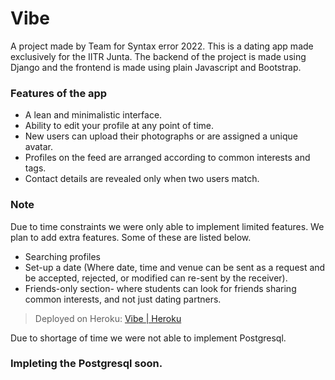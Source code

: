 # Vibe
A project made by Team </TheSemicolon> for Syntax error 2022. This is a dating app made exclusively for the IITR Junta. The backend of the project is made using Django and the frontend is made using plain Javascript and Bootstrap. 
### Features of the app
 - A lean and minimalistic interface.
 - Ability to edit your profile at any point of time. 
 - New users can upload their photographs or are assigned a unique avatar.
 - Profiles on the feed are arranged according to common interests and tags.
 - Contact details are revealed only when two users match.


 ### Note
 Due to time constraints we were only able to implement limited features. We plan to add extra features. Some of these are listed below.
 

 - Searching profiles
 - Set-up a date (Where date, time and venue can be sent as a request and be accepted, rejected, or modified can re-sent by the receiver).
 - Friends-only section- where students can look for friends sharing common interests, and not just dating partners.

> Deployed on Heroku: [Vibe | Heroku](https://vibe-semicolon.herokuapp.com/)
 
 Due to shortage of time we were not able to implement Postgresql.
 
 ### Impleting the Postgresql soon.
